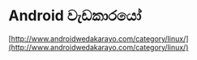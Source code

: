 # Android වැඩකාරයෝ

[http://www.androidwedakarayo.com/category/linux/](http://www.androidwedakarayo.com/category/linux/)

